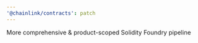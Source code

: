 ```yaml
---
'@chainlink/contracts': patch
---
```


More comprehensive & product-scoped Solidity Foundry pipeline
